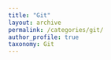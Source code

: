 ```yaml
---
title: "Git"
layout: archive
permalink: /categories/git/
author_profile: true
taxonomy: Git
---
```

